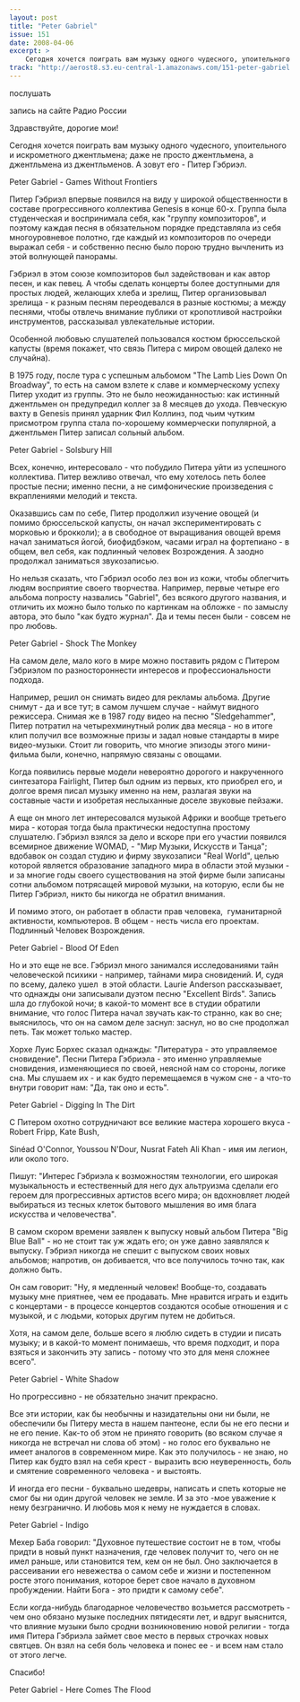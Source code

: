```yaml
---
layout: post
title: "Peter Gabriel"
issue: 151
date: 2008-04-06
excerpt: >
    Сегодня хочется поиграть вам музыку одного чудесного, упоительного и искрометного джентльмена; даже не просто джентльмена, а джентльмена из джентльменов. А зовут его - Питер Гэбриэл.
track: "http://aerost8.s3.eu-central-1.amazonaws.com/151-peter-gabriel.mp3"
---
```


послушать

запись на сайте Радио России

Здравствуйте, дорогие мои!

Сегодня хочется поиграть вам музыку одного чудесного, упоительного и искрометного джентльмена; даже не просто джентльмена, а джентльмена из джентльменов. А зовут его - Питер Гэбриэл.

Peter Gabriel - Games Without Frontiers

Питер Гэбриэл впервые появился на виду у широкой общественности в составе прогрессивного коллектива Genesis в конце 60-х. Группа была студенческая и воспринимала себя, как "группу композиторов", и поэтому каждая песня в обязательном порядке представляла из себя многоуровневое полотно, где каждый из композиторов по очереди выражал себя - и собственно песню было порою трудно вычленить из этой волнующей панорамы.

Гэбриэл в этом союзе композиторов был задействован и как автор песен, и как певец. А чтобы сделать концерты более доступными для простых людей, желающих хлеба и зрелищ, Питер организовывал зрелища - к разным песням переодевался в разные костюмы; а между песнями, чтобы отвлечь внимание публики от кропотливой настройки инструментов, рассказывал увлекательные истории.

Особенной любовью слушателей пользовался костюм брюссельской капусты (время покажет, что связь Питера с миром овощей далеко не случайна).

В 1975 году, после тура с успешным альбомом "The Lamb Lies Down On Broadway", то есть на самом взлете к славе и коммерческому успеху Питер уходит из группы. Это не было неожиданностью: как истинный джентльмен он предупредил коллег за 8 месяцев до ухода. Певческую вахту в Genesis принял ударник Фил Коллинз, под чьим чутким присмотром группа стала по-хорошему коммерчески популярной, а джентльмен Питер записал сольный альбом.

Peter Gabriel - Solsbury Hill

Всех, конечно, интересовало - что побудило Питера уйти из успешного коллектива. Питер вежливо отвечал, что ему хотелось петь более простые песни; именно песни, а не симфонические произведения с вкраплениями мелодий и текста.

Оказавшись сам по себе, Питер продолжил изучение овощей (и помимо брюссельской капусты, он начал экспериментировать с морковью и брокколи); а в свободное от выращивания овощей время начал заниматься йогой, биофидбэком, часами играл на фортепиано - в общем, вел себя, как подлинный человек Возрождения. А заодно продолжал заниматься звукозаписью.

Но нельзя сказать, что Гэбриэл особо лез вон из кожи, чтобы облегчить людям восприятие своего творчества. Например, первые четыре его альбома попросту назвались "Gabriel", без всякого другого названия, и отличить их можно было только по картинкам на обложке - по замыслу автора, это было "как будто журнал". Да и темы песен были - совсем не про любовь.

Peter Gabriel - Shock The Monkey

На самом деле, мало кого в мире можно поставить рядом с Питером Гэбриэлом по разностороннести интересов и профессиональности подхода.

Например, решил он снимать видео для рекламы альбома. Другие снимут - да и все тут; в самом лучшем случае - наймут видного режиссера. Снимая же в 1987 году видео на песню "Sledgehammer", Питер потратил на четырехминутный ролик два месяца - но в итоге клип получил все возможные призы и задал новые стандарты в мире видео-музыки. Стоит ли говорить, что многие эпизоды этого мини-фильма были, конечно, напрямую связаны с овощами.

Когда появились первые модели невероятно дорогого и накрученного синтезатора Fairlight, Питер был одним из первых, кто приобрел его, и долгое время писал музыку именно на нем, разлагая звуки на составные части и изобретая неслыханные доселе звуковые пейзажи.

А еще он много лет интересовался музыкой Африки и вообще третьего мира - которая тогда была практически недоступна простому слушателю. Гэбриэл взялся за дело и вскоре при его участии появился всемирное движение WOMAD, - "Мир Музыки, Искусств и Танца"; вдобавок он создал студию и фирму звукозаписи "Real World", целью которой является образование западного мира в области этой музыки - и за многие годы своего существования на этой фирме были записаны сотни альбомом потрясащей мировой музыки, на которую, если бы не Питер Гэбриэл, никто бы никогда не обратил внимания.

И помимо этого, он работает в области прав человека,  гуманитарной активности, компьютеров. В общем - несть числа его проектам. Подлинный Человек Возрождения.

Peter Gabriel - Blood Of Eden

Но и это еще не все. Гэбриэл много занимался исследованиями тайн человеческой психики - например, тайнами мира сновидений. И, судя по всему, далеко ушел  в этой области. Laurie Anderson рассказывает, что однажды они записывали дуэтом песню "Exсellent Birds". Запись шла до глубокой ночи; в какой-то момент все в студии обратили внимание, что голос Питера начал звучать как-то странно, как во сне; выяснилось, что он на самом деле заснул: заснул, но во сне продолжал петь. Так может только мастер.

Хорхе Луис Борхес сказал однажды: "Литература - это управляемое сновидение". Песни Питера Гэбриэла - это именно управляемые сновидения, изменяющиеся по своей, неясной нам со стороны, логике сна. Мы слушаем их - и как будто перемещаемся в чужом сне - а что-то внутри говорит нам: "Да, так оно и есть".

Peter Gabriel - Digging In The Dirt

С Питером охотно сотрудничают все великие мастера хорошего вкуса - Robert Fripp, Kate Bush,

Sinéad O'Connor, Youssou N'Dour, Nusrat Fateh Ali Khan - имя им легион, или около того.

Пишут: "Интерес Гэбриэла к возможностям технологии, его широкая музыкальность и естественный для него дух альтруизма сделали его героем для прогрессивных артистов всего мира; он вдохновляет людей выбираться из тесных клеток бытового мышления во имя блага искусства и человечества".

В самом скором времени заявлен к выпуску новый альбом Питера "Big Blue Ball" - но не стоит так уж ждать его; он уже давно заявлялся к выпуску. Гэбриэл никогда не спешит с выпуском своих новых альбомов; напротив, он добивается, что все получилось точно так, как должно быть.

Он сам говорит: "Ну, я медленный человек! Вообще-то, создавать музыку мне приятнее, чем ее продавать. Мне нравится играть и ездить с концертами - в процессе концертов создаются особые отношения и с музыкой, и с людьми, которых другим путем не добиться.

Хотя, на самом деле, больше всего я люблю сидеть в студии и писать музыку; и в какой-то момент понимаешь, что время подходит, и пора взяться и закончить эту запись - потому что это для меня сложнее всего".

Peter Gabriel - White Shadow

Но прогрессивно - не обязательно значит прекрасно.

Все эти истории, как бы необычны и назидательны они ни были, не обеспечили бы Питеру места в нашем пантеоне, если бы не его песни и не его пение. Как-то об этом не принято говорить (во всяком случае я никогда не встречал ни слова об этом) - но голос его буквально не имеет аналогов в современном мире. Как это получилось - не знаю, но Питер как будто взял на себя крест - выразить всю неуверенность, боль и смятение современного человека - и выстоять.

И иногда его песни - буквально шедевры, написать и спеть которые не смог бы ни один другой человек не земле. И за это -мое уважение к нему безгранично. И любовь моя к нему не нуждается в словах.

Peter Gabriel - Indigo

Мехер Баба говорил: "Духовное путешествие состоит не в том, чтобы придти в новый пункт назначения, где человек получит то, чего он не имел раньше, или становится тем, кем он не был. Оно заключается в рассеивании его невежества о самом себе и жизни и постепенном росте этого понимания, которое берет свое начало в духовном пробуждении. Найти Бога - это придти к самому себе".

Если когда-нибудь благодарное человечество возьмется рассмотреть - чем оно обязано музыке последних пятидесяти лет, и вдруг выяснится, что влияние музыки было сродни возникновению новой религии - тогда имя Питера Гэбриэла займет свое место в первых строчках новых святцев. Он взял на себя боль человека и понес ее - и всем нам стало от этого легче.

Спасибо!

Peter Gabriel - Here Comes The Flood
